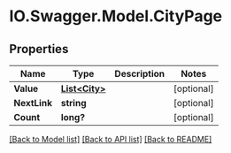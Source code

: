 # IO.Swagger.Model.CityPage
## Properties

Name | Type | Description | Notes
------------ | ------------- | ------------- | -------------
**Value** | [**List&lt;City&gt;**](City.md) |  | [optional] 
**NextLink** | **string** |  | [optional] 
**Count** | **long?** |  | [optional] 

[[Back to Model list]](../README.md#documentation-for-models) [[Back to API list]](../README.md#documentation-for-api-endpoints) [[Back to README]](../README.md)

